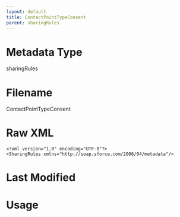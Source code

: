 ```yaml
---
layout: default
title: ContactPointTypeConsent
parent: sharingRules
---
```

# Metadata Type
sharingRules


# Filename 
ContactPointTypeConsent


# Raw XML
```
<?xml version="1.0" encoding="UTF-8"?>
<SharingRules xmlns="http://soap.sforce.com/2006/04/metadata"/>
```


# Last Modified


# Usage
